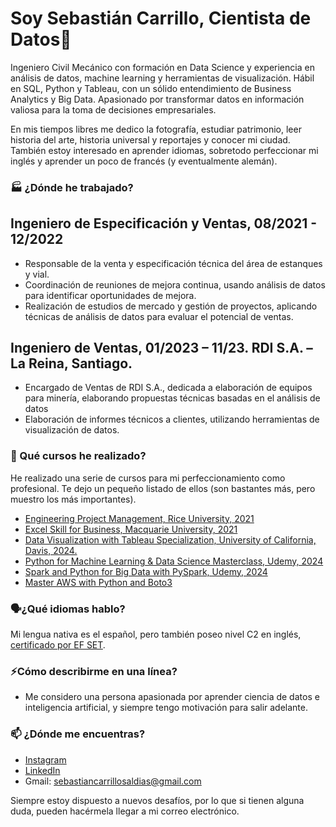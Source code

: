 # Soy Sebastián Carrillo, Cientista de Datos👋

Ingeniero Civil Mecánico con formación en Data Science y experiencia en análisis de datos, machine learning y herramientas de visualización. Hábil en SQL, Python y Tableau, con un sólido entendimiento de Business Analytics y Big Data. Apasionado por transformar datos en información valiosa para la toma de decisiones empresariales.

En mis tiempos libres me dedico la fotografía, estudiar patrimonio, leer historia del arte, historia universal y reportajes y conocer mi ciudad. También estoy interesado en aprender idiomas, sobretodo perfeccionar mi inglés y aprender un poco de francés (y eventualmente alemán).

### 🏭 ¿Dónde he trabajado?

## Ingeniero de Especificación y Ventas, 08/2021 - 12/2022

- Responsable de la venta y especificación técnica del área de estanques y vial.
- Coordinación de reuniones de mejora continua, usando análisis de datos para identificar oportunidades de mejora.
- Realización de estudios de mercado y gestión de proyectos, aplicando técnicas de análisis de datos para evaluar el potencial de ventas.
  
## Ingeniero de Ventas, 01/2023 – 11/23. RDI S.A. – La Reina, Santiago.

- Encargado de Ventas de RDI S.A., dedicada a elaboración de equipos para minería, elaborando propuestas técnicas basadas en el análisis de datos
- Elaboración de informes técnicos a clientes, utilizando herramientas de visualización de datos.

### 🌱 Qué cursos he realizado?

He realizado una serie de cursos para mi perfeccionamiento como profesional. Te dejo un pequeño listado de ellos (son bastantes más, pero muestro los más importantes).

- [Engineering Project Management, Rice University, 2021](https://coursera.org/share/c7cdf946c8a8bca817986c5686a91b7d)
- [Excel Skill for Business, Macquarie University, 2021](https://coursera.org/share/90a4027c546adc4dafb1d3420989827a)
- [Data Visualization with Tableau Specialization, University of California, Davis, 2024.](https://coursera.org/share/caed1e2e607af696fe24eca3c41c63bf)
- [Python for Machine Learning & Data Science Masterclass, Udemy, 2024](https://www.udemy.com/certificate/UC-b7dfbdff-d7fa-42cd-98e8-559f21d32f62/)
- [Spark and Python for Big Data with PySpark, Udemy, 2024](https://www.udemy.com/certificate/UC-19514448-45a3-4be7-a9b9-4f64d736cc55/)
- [Master AWS with Python and Boto3](https://www.udemy.com/certificate/UC-7727df10-70bd-4917-bb59-396c3ab0073a/)


### 🗣️¿Qué idiomas hablo? 
Mi lengua nativa es el español, pero también poseo nivel C2 en inglés, [certificado por EF SET](https://cert.efset.org/XGymU3).

### ⚡Cómo describirme en una línea? 
- Me considero una persona apasionada por aprender ciencia de datos e inteligencia artificial, y siempre tengo motivación para salir adelante.

### 📫 ¿Dónde me encuentras?
- [Instagram](https://instagram.com/sebacarrillos) 
- [LinkedIn](https://www.linkedin.com/in/sebacarrillos)
- Gmail: sebastiancarrillosaldias@gmail.com

Siempre estoy dispuesto a nuevos desafíos, por lo que si tienen alguna duda, pueden hacérmela llegar a mi correo electrónico.
